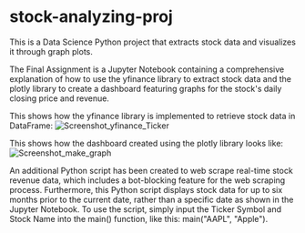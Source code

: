 # stock-analyzing-proj
This is a Data Science Python project that extracts stock data and visualizes it through graph plots.

The Final Assignment is a Jupyter Notebook containing a comprehensive explanation of how to use the yfinance library to extract stock data and the plotly library to create a dashboard featuring graphs for the stock's daily closing price and revenue.

This shows how the yfinance library is implemented to retrieve stock data in DataFrame:
![Screenshot_yfinance_Ticker](https://github.com/user-attachments/assets/31e7eb6e-f3ff-4088-add0-502290374d28)

This shows how the dashboard created using the plotly library looks like:
![Screenshot_make_graph](https://github.com/user-attachments/assets/3afe50cb-9b6a-43a7-8410-472f28668473)

An additional Python script has been created to web scrape real-time stock revenue data, which includes a bot-blocking feature for the web scraping process. Furthermore, this Python script displays stock data for up to six months prior to the current date, rather than a specific date as shown in the Jupyter Notebook. To use the script, simply input the Ticker Symbol and Stock Name into the main() function, like this: main("AAPL", "Apple").

